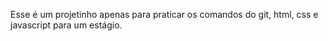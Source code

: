 Esse é um projetinho apenas para praticar os comandos do git, html, css e  javascript para um estágio.